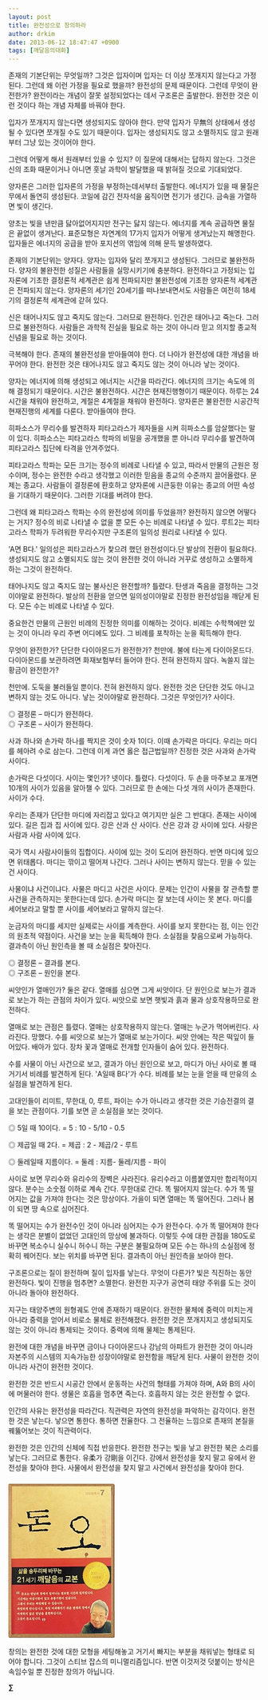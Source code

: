 ```yaml
---
layout: post
title: 완전성으로 창의하라
author: drkim
date: 2013-06-12 18:47:47 +0900
tags: [깨달음의대화]
---
```

존재의 기본단위는 무엇일까? 그것은 입자이며 입자는 더 이상 쪼개지지 않는다고 가정된다. 그런데 왜 이런 가정을 필요로 했을까? 완전성의 문제 때문이다. 그런데 무엇이 완전한가? 완전이라는 개념이 잘못 설정되었다는 데서 구조론은 출발한다. 완전한 것은 이런 것이다 하는 개념 자체를 바꿔야 한다. 


  


입자가 쪼개지지 않는다면 생성되지도 않아야 한다. 만약 입자가 무無의 상태에서 생성될 수 있다면 쪼개질 수도 있기 때문이다. 입자는 생성되지도 않고 소멸하지도 않고 원래부터 그냥 있는 것이어야 한다. 


  


그런데 어떻게 해서 원래부터 있을 수 있지? 이 질문에 대해서는 답하지 않는다. 그것은 신의 조화 때문이거나 아니면 훗날 과학이 발달했을 때 밝혀질 것으로 기대되었다. 


  


양자론은 그러한 입자론의 가정을 부정하는데서부터 출발한다. 에너지가 있을 때 물질은 무에서 돌연히 생성된다. 코일에 감긴 전자석을 움직이면 전기가 생긴다. 금속을 가열하면 빛이 생긴다. 


  


양초는 빛을 낸만큼 닳아없어지지만 전구는 닳지 않는다. 에너지를 계속 공급하면 물질은 끝없이 생겨난다. 표준모형은 자연계의 17가지 입자가 어떻게 생겨났는지 해명한다. 입자들은 에너지의 공급을 받아 포지션의 엮임에 의해 문득 발생하였다. 


  


존재의 기본단위는 양자다. 양자는 입자와 달리 쪼개지고 생성된다. 그러므로 불완전하다. 양자의 불완전한 성질은 사람들을 실망시키기에 충분하다. 완전하다고 가정되는 입자론에 기초한 결정론적 세계관은 쉽게 전파되지만 불완전성에 기초한 양자론적 세계관은 전파되지 않는다. 양자론의 세기인 20세기를 떠나보내면서도 사람들은 여전히 18세기의 결정론적 세계관에 갇혀 있다. 


  


신은 태어나지도 않고 죽지도 않는다. 그러므로 완전하다. 인간은 태어나고 죽는다. 그러므로 불완전하다. 사람들은 과학적 진실을 필요로 하는 것이 아니라 믿고 의지할 종교적 신념을 필요로 하는 것이다. 


  


극복해야 한다. 존재의 불완전성을 받아들여야 한다. 더 나아가 완전성에 대한 개념을 바꾸어야 한다. 완전한 것은 태어나지도 않고 죽지도 않는 것이 아니라 낳는 것이다. 


  


양자는 에너지에 의해 생성되고 에너지는 시간을 따라간다. 에너지의 크기는 속도에 의해 결정되기 때문이다. 시간은 불완전하다. 시간은 현재진행형이기 때문이다. 하루는 24시간을 채워야 완전하고, 계절은 4계절을 채워야 완전하다. 양자론은 불완전한 시공간적 현재진행의 세계를 다룬다. 받아들여야 한다. 


  


히파소스가 무리수를 발견하자 피타고라스가 제자들을 시켜 히파소스를 암살했다는 말이 있다. 히파소스는 피타고라스 학파의 비밀을 공개했을 뿐 아니라 무리수를 발견하여 피타고라스 집단에 타격을 안겨주었다.


  


피타고라스 학파는 모든 크기는 정수의 비례로 나타낼 수 있고, 따라서 만물의 근원은 정수이며, 정수는 완전한 수라고 생각했고 이러한 믿음을 종교의 수준까지 끌어올렸다. 문제는 종교다. 사람들이 결정론에 환호하고 양자론에 시큰둥한 이유는 종교의 어떤 속성을 기대하기 때문이다. 그러한 기대를 버려야 한다. 


  


그런데 왜 피타고라스 학파는 수의 완전성에 의미를 두었을까? 완전하지 않으면 어떻다는 거지? 정수의 비로 나타낼 수 없을 뿐 모든 수는 비례로 나타낼 수 있다. 루트2는 피타고라스 학파가 두려워한 무리수지만 구조론의 일의성 원리로 나타낼 수 있다. 


  


'A면 B다.' 일의성은 피타고라스가 찾으려 했던 완전성이다.단 발상의 전환이 필요하다. 생성되지도 않고 소멸되지도 않는 것이 완전한 것이 아니라 거꾸로 생성하고 소멸하게 하는 그것이 완전하다.


  


태어나지도 않고 죽지도 않는 불사신은 완전할까? 틀렸다. 탄생과 죽음을 결정하는 그것이야말로 완전하다. 발상의 전환을 얻으면 일의성이야말로 진정한 완전성임을 깨닫게 된다. 모든 수는 비례로 나타낼 수 있다. 


  


중요한건 만물의 근원인 비례의 진정한 의미를 이해하는 것이다. 비례는 수학책에만 있는 것이 아니라 우리 주변 어디에도 있다. 그 비례를 포착하는 눈을 획득해야 한다.


  


무엇이 완전한가? 단단한 다이아몬드가 완전한가? 천만에. 불에 타는게 다이아몬드다. 다이아몬드를 보관하려면 화재보험부터 들어야 한다. 전혀 완전하지 않다. 녹쓸지 않는 황금이 완전한가? 


  


천만에. 도둑을 불러들일 뿐이다. 전혀 완전하지 않다. 완전한 것은 단단한 것도 아니고 변하지 않는 것도 아니다. 낳는 것이야말로 완전하다. 그것은 무엇인가? 사이다.


  


◎ 결정론 – 마디가 완전하다.     
◎ 구조론 – 사이가 완전하다. 


  


사과 하나와 손가락 하나를 짝지은 것이 숫자 1이다. 이때 손가락은 마디다. 우리는 마디를 헤아려 수로 삼는다. 그런데 이게 과연 옳은 접근법일까? 진정한 것은 사과와 손가락 사이다. 


  


손가락은 다섯이다. 사이는 몇인가? 넷이다. 틀렸다. 다섯이다. 두 손을 마주보고 포개면 10개의 사이가 있음을 알아챌 수 있다. 그러므로 한 손에는 다섯 개의 사이가 존재한다. 사이가 수다. 


  


우리는 존재가 단단한 마디에 자리잡고 있다고 여기지만 실은 그 반대다. 존재는 사이에 있다. 길은 집과 집 사이에 있다. 강은 산과 산 사이다. 산은 강과 강 사이에 있다. 사랑은 사람과 사람 사이에 있다. 


  


국가 역시 사람사이들의 집합이다. 사이에 있는 것이 도리어 완전하다. 반면 마디에 있으면 위태롭다. 마디는 깎이고 떨어져 나간다. 그러나 사이는 변하지 않는다. 믿을 수 있는건 사이다. 


  


사물이냐 사건이냐다. 사물은 마디고 사건은 사이다. 문제는 인간이 사물을 잘 관측할 뿐 사건을 관측하지는 못한다는데 있다. 손가락 마디는 잘 보는데 사이는 못 본다. 마디를 세어보라고 말할 뿐 사이를 세어보라고 말하지 않는다. 


  


눈금자의 마디를 세지만 실제로는 사이를 계측한다. 사이를 보지 못한다는 점, 이는 인간의 원초적 약점이다. 사건을 보는 눈을 획득해야 한다. 소실점을 찾음으로써 가능하다. 결과측이 아닌 원인측을 볼 때 소실점은 찾아진다.


  


◎ 결정론 – 결과를 본다.     
◎ 구조론 – 원인을 본다. 


  


씨앗인가 열매인가? 둘은 같다. 열매를 심으면 그게 씨앗이다. 단 원인으로 보는가 결과로 보는가 하는 관점의 차이가 있다. 씨앗으로 보면 햇빛과 흙과 물과 상호작용하므로 완전하다. 


  


열매로 보는 관점은 틀렸다. 열매는 상호작용하지 않는다. 열매는 누군가 먹어버린다. 사라진다. 망했다. 수를 씨앗으로 보는가 열매로 보는가이다. 씨앗 안에는 작은 떡잎이 들어있다. 배아가 있다. 장차 꽃과 열매로 전개할 인자들이 숨어 있다. 완전하다. 


  


수를 사물이 아닌 사건으로 보고, 결과가 아닌 원인으로 보고, 마디가 아닌 사이로 볼 때 거기서 비례를 발견하게 된다. 'A일때 B다'가 수다. 비례를 보는 눈을 얻을 때 만유의 소실점을 발견하게 된다. 


  


고대인들이 리미트, 무한대, 0, 루트, 파이는 수가 아니라고 생각한 것은 기승전결의 결을 보는 관점이다. 기를 보면 곧 소실점을 보는 것이다. 


  






  ◎ 5일 때 10이다. = 5 : 10 - 5/10 - 0.5



  ◎ 제곱일 때 2다. = 제곱 : 2 - 제곱/2 - 루트



  ◎ 둘레일때 지름이다. = 둘레 : 지름- 둘레/지름 - 파이




사이로 보면 무리수와 유리수의 장벽은 사라진다. 유리수라고 이름붙였지만 합리적이지 않다. 분수는 소숫점 이하로 계속 간다. 무한대로 간다. 똑 떨어지지 않는다. 수가 똑 떨어지는 값을 가져야 한다는 것은 망상이다. 가을이 되면 열매는 똑 떨어진다. 그러나 봄이 되면 땅 속으로 심어진다. 


  


똑 떨어지는 수가 완전수인 것이 아니라 심어지는 수가 완전수다. 수가 똑 떨어져야 한다는 생각은 분별이 없었던 고대인의 망상에 불과하다. 이렇듯 수에 대한 관점을 180도로 바꾸면 복소수니 실수니 허수니 하는 구분은 불필요하며 모든 수는 하나의 소실점에 정확히 꿰어진다. 보는 위치를 바꾸면 된다. 결과측이 아닌 원인측을 보아야 한다. 


  


구조론으로는 질이 완전하며 질이 입자를 낳는다. 무엇이 다른가? 빛은 직진하는 동안 완전하다. 빛이 진행을 멈추면? 소멸한다. 완전한 지구가 공연히 태양 주위를 도는 것이 아니라 돌아야 완전하다. 


  


지구는 태양주변의 원형궤도 안에 존재하기 때문이다. 완전한 물체에 중력이 미치는게 아니라 중력을 얻어서 비로소 물체로 완전해졌다. 완전한 것은 쪼개지지고 생성되지도 않는 것이 아니라 통제되는 것이다. 중력에 의해 물체는 통제된다. 


  


완전에 대한 개념을 바꾸면 금이나 다이아몬드나 강남의 아파트가 완전한 것이 아니라 자본주의 시스템의 지속가능한 성장이야말로 완전함을 깨닫게 된다. 사물이 완전한 것이 아니라 사건이 완전한 것이다. 


  


완전한 것은 반드시 시공간 안에서 운동하는 사건의 형태를 가져야 하며, A와 B의 사이에 머물러야 한다. 생물은 호흡을 멈추면 죽는다. 호흡하지 않는 것은 완전할 수 없다. 


  


인간의 사유는 완전성을 따라간다. 직관력은 자연의 완전성을 파악하는 감각이다. 완전한 것은 낳는다. 낳으면 통한다. 통하면 전율한다. 그 전율하는 느낌으로 존재의 본질을 꿰뚫어보는 것이 직관력이다. 


  


완전한 것은 인간의 신체에 직접 반응한다. 완전한 전구는 빛을 낳고 완전한 북은 소리를 낳는다. 그러므로 통한다. 유柔가 강剛을 이긴다. 강에서 완전성을 찾지 말고 유에서 완전성을 찾아야 한다. 사물에서 완전성을 찾지 말고 사건에서 완전성을 찾아야 한다. 


  






 ###


  





  ![](/files/attach/images/198/727/315/55.JPG)


 창의는 완전한 것에 대한 모형을 세팅해놓고 거기서 빠지는 부분을 채워넣는 형태로 되어야 합니다. 그것이 스티브 잡스의 미니멀리즘입니다. 반면 이것저것 덧붙이는 방식은 속임수일 뿐 진정한 창의가 아닙니다. 



**∑**